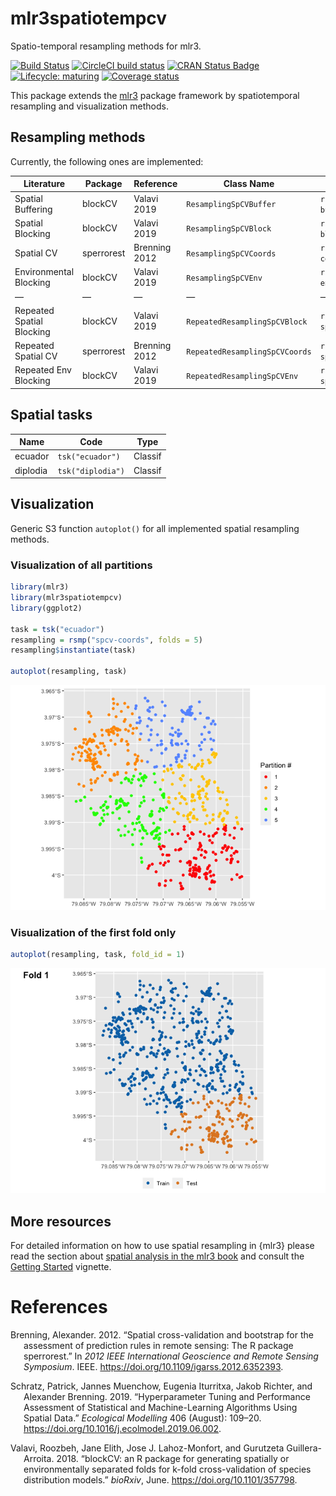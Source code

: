 
# mlr3spatiotempcv

Spatio-temporal resampling methods for mlr3.

<!-- badges: start -->

[![Build
Status](https://img.shields.io/travis/mlr-org/mlr3spatiotempcv/master?label=Linux&logo=travis&style=flat-square)](https://travis-ci.org/mlr-org/mlr3spatiotempcv)
[![CircleCI build
status](https://circleci.com/gh/mlr-org/mlr3spatiotempcv.svg?style=svg)](https://circleci.com/gh/mlr-org/mlr3spatiotempcv)
[![CRAN Status
Badge](https://www.r-pkg.org/badges/version-ago/mlr3spatiotempcv)](https://cran.r-project.org/package=mlr3spatiotempcv)
[![Lifecycle:
maturing](https://img.shields.io/badge/lifecycle-maturing-blue.svg)](https://www.tidyverse.org/lifecycle/#maturing)
[![Coverage
status](https://codecov.io/gh/mlr-org/mlr3spatiotempcv/branch/master/graph/badge.svg)](https://codecov.io/github/mlr-org/mlr3spatiotempcv?branch=master)
<!-- badges: end -->

This package extends the [mlr3](https://github.com/mlr-org/mlr3) package
framework by spatiotemporal resampling and visualization methods.

## Resampling methods

Currently, the following ones are implemented:

| Literature                | Package    | Reference     | Class Name                     | mlr3 Sugar                     |
| ------------------------- | ---------- | ------------- | ------------------------------ | ------------------------------ |
| Spatial Buffering         | blockCV    | Valavi 2019   | `ResamplingSpCVBuffer`         | `rsmp("spcv-buffer")`          |
| Spatial Blocking          | blockCV    | Valavi 2019   | `ResamplingSpCVBlock`          | `rsmp("spcv-block")`           |
| Spatial CV                | sperrorest | Brenning 2012 | `ResamplingSpCVCoords`         | `rsmp("spcv-coords")`          |
| Environmental Blocking    | blockCV    | Valavi 2019   | `ResamplingSpCVEnv`            | `rsmp("spcv-env")`             |
| —                         | —          | —             | —                              | —                              |
| Repeated Spatial Blocking | blockCV    | Valavi 2019   | `RepeatedResamplingSpCVBlock`  | `rsmp("repeated-spcv-block")`  |
| Repeated Spatial CV       | sperrorest | Brenning 2012 | `RepeatedResamplingSpCVCoords` | `rsmp("repeated-spcv-coords")` |
| Repeated Env Blocking     | blockCV    | Valavi 2019   | `RepeatedResamplingSpCVEnv`    | `rsmp("repeated-spcv-env")`    |

## Spatial tasks

| Name     | Code              | Type    |
| -------- | ----------------- | ------- |
| ecuador  | `tsk("ecuador")`  | Classif |
| diplodia | `tsk("diplodia")` | Classif |

## Visualization

Generic S3 function `autoplot()` for all implemented spatial resampling
methods.

### Visualization of all partitions

``` r
library(mlr3)
library(mlr3spatiotempcv)
library(ggplot2)

task = tsk("ecuador")
resampling = rsmp("spcv-coords", folds = 5)
resampling$instantiate(task)

autoplot(resampling, task)
```

![](man/figures/README-spcv-coords-all-partitions-1.png)<!-- -->

### Visualization of the first fold only

``` r
autoplot(resampling, task, fold_id = 1)
```

![](man/figures/README-spcv-coords-fold-1.png)<!-- -->

## More resources

For detailed information on how to use spatial resampling in {mlr3}
please read the section about [spatial analysis in the mlr3
book](https://mlr3book.mlr-org.com/spatial.html) and consult the
[Getting
Started](https://mlr3spatiotempcv.mlr-org.com/articles/mlr3spatiotempcv.html)
vignette.

# References

<div id="refs" class="references hanging-indent">

<div id="ref-brenning2012">

Brenning, Alexander. 2012. “Spatial cross-validation and bootstrap for
the assessment of prediction rules in remote sensing: The R package
sperrorest.” In *2012 IEEE International Geoscience and Remote Sensing
Symposium*. IEEE. <https://doi.org/10.1109/igarss.2012.6352393>.

</div>

<div id="ref-schratz2019">

Schratz, Patrick, Jannes Muenchow, Eugenia Iturritxa, Jakob Richter, and
Alexander Brenning. 2019. “Hyperparameter Tuning and Performance
Assessment of Statistical and Machine-Learning Algorithms Using Spatial
Data.” *Ecological Modelling* 406 (August): 109–20.
<https://doi.org/10.1016/j.ecolmodel.2019.06.002>.

</div>

<div id="ref-valavi2018">

Valavi, Roozbeh, Jane Elith, Jose J. Lahoz-Monfort, and Gurutzeta
Guillera-Arroita. 2018. “blockCV: an R package for generating spatially
or environmentally separated folds for k-fold cross-validation of
species distribution models.” *bioRxiv*, June.
<https://doi.org/10.1101/357798>.

</div>

</div>
